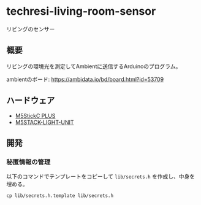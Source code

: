 # techresi-living-room-sensor

リビングのセンサー

## 概要

リビングの環境光を測定してAmbientに送信するArduinoのプログラム。

ambientのボード: https://ambidata.io/bd/board.html?id=53709

## ハードウェア

- [M5StickC PLUS](https://docs.m5stack.com/en/core/m5stickc_plus)
- [M5STACK-LIGHT-UNIT](https://docs.m5stack.com/en/unit/light)

## 開発

### 秘匿情報の管理

以下のコマンドでテンプレートをコピーして `lib/secrets.h` を作成し、中身を埋める。

```
cp lib/secrets.h.template lib/secrets.h
```
